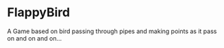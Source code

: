 # FlappyBird

A Game based on bird passing through pipes and making points as it pass on and on and on...
